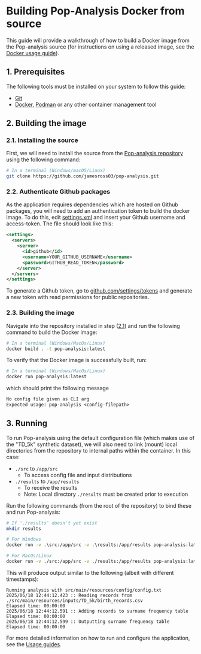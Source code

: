 # Building Pop-Analysis Docker from source
This guide will provide a walkthrough of how to build a Docker image from the Pop-analysis source (for instructions on using a released image, see the [Docker usage guide](../usage/docker.md)).

## 1. Prerequisites
The following tools must be installed on your system to follow this guide:
- [Git](https://git-scm.com/)
- [Docker](https://www.docker.com/), [Podman](https://podman.io/) or any other container management tool

## 2. Building the image
### 2.1. Installing the source
First, we will need to install the source from the [Pop-analysis repository](https://github.com/jamesross03/pop-analysis) using the following command:

```sh
# In a terminal (Windows/macOS/Linux)
git clone https://github.com/jamesross03/pop-analysis.git
```
### 2.2. Authenticate Github packages
As the application requires dependencies which are hosted on Github packages, you will need to add an authentication token to build the docker image. To do this, edit [settings.xml](../../settings.xml) and insert your Github username and access-token. The file should look like this:

```xml
<settings>
  <servers>
    <server>
      <id>github</id>
      <username>YOUR_GITHUB_USERNAME</username>
      <password>GITHUB_READ_TOKEN</password>
    </server>
  </servers>
</settings>
```

To generate a Github token, go to [github.com/settings/tokens](https://github.com/settings/tokens) and generate a new token with read permissions for public repositories.

### 2.3. Building the image
Navigate into the repository installed in step ([2.1](#21-installing-the-source)) and run the following command to build the Docker image:

```sh
# In a terminal (Windows/MacOs/Linux)
docker build . -t pop-analysis:latest
```

To verify that the Docker image is successfully built, run:

```sh
# In a terminal (Windows/MacOs/Linux)
docker run pop-analysis:latest
```

which should print the following message

```txt
No config file given as CLI arg 
Expected usage: pop-analysis <config-filepath>
```

## 3. Running
To run Pop-analysis using the default configuration file (which makes use of the "TD_5k" synthetic dataset), we will also need to link (mount) local directories from the repository to internal paths within the container. In this case:
- `./src` to `/app/src`
    - To access config file and input distributions
- `./results` to `/app/results`
    - To receive the results
    - Note: Local directory `./results` must be created prior to execution

Run the following commands (from the root of the repository) to bind these and run Pop-analysis:
```sh
# If './results' doesn't yet exist
mkdir results

# For Windows
docker run -v .\src:/app/src -v .\results:/app/results pop-analysis:latest /app/src/main/resources/config/config.txt

# For MacOs/Linux
docker run -v ./src:/app/src -v ./results:/app/results pop-analysis:latest /app/src/main/resources/config/config.txt
```

This will produce output similar to the following (albeit with different timestamps):
```
Running analysis with src/main/resources/config/config.txt
2025/06/18 12:44:12.423 :: Reading records from ./src/main/resources/inputs/TD_5k/birth_records.csv
Elapsed time: 00:00:00
2025/06/18 12:44:12.591 :: Adding records to surname frequency table
Elapsed time: 00:00:00
2025/06/18 12:44:12.599 :: Outputting surname frequency table
Elapsed time: 00:00:00
```

For more detailed information on how to run and configure the application, see the [Usage guides](../usage/index.md).
